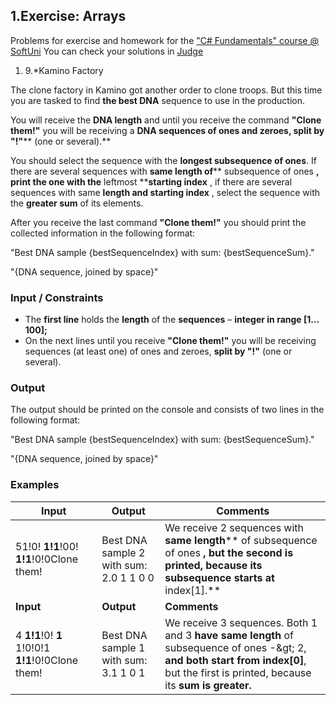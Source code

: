 ﻿## 1.Exercise: Arrays

Problems for exercise and homework for the [&quot;C#  Fundamentals&quot; course @ SoftUni](https://softuni.bg/modules/57/tech-module-4-0)
You can check your solutions in [Judge](https://judge.softuni.bg/Contests/1206)


1. 9.\*Kamino Factory

The clone factory in Kamino got another order to clone troops. But this time you are tasked to find **the best DNA** sequence to use in the production.

You will receive the **DNA length** and until you receive the command **&quot;Clone them!&quot;** you will be receiving a **DNA sequences of ones and zeroes, split by &quot;!&quot;**** (one or several).**

You should select the sequence with the **longest subsequence of ones**. If there are several sequences with **same length of**** subsequence of ones **, print the one with the** leftmost ****starting index** , if there are several sequences with same **length and starting index** , select the sequence with the **greater sum** of its elements.

After you receive the last command **&quot;Clone them!&quot;** you should print the collected information in the following format:

&quot;Best DNA sample {bestSequenceIndex} with sum: {bestSequenceSum}.&quot;

&quot;{DNA sequence, joined by space}&quot;

### Input / Constraints

- The **first line** holds the **length** of the **sequences** – **integer in range [1…100];**
- On the next lines until you receive **&quot;Clone them!&quot;** you will be receiving sequences (at least one) of ones and zeroes, **split by &quot;!&quot;** (one or several).

###  Output

The output should be printed on the console and consists of two lines in the following format:

&quot;Best DNA sample {bestSequenceIndex} with sum: {bestSequenceSum}.&quot;

&quot;{DNA sequence, joined by space}&quot;

###  Examples

| **Input** | **Output** | **Comments** |
| --- | --- | --- |
| 51!0! **1!1**!00! **1!1**!0!0Clone them! | Best DNA sample 2 with sum: 2.0 1 1 0 0 | We receive 2 sequences with **same length**** of subsequence of ones **, but the second is printed, because its subsequence starts at** index[1].** |
| **Input** | **Output** | **Comments** |
| 4 **1!1**!0! **1** 1!0!0!1 **1!1**!0!0Clone them! | Best DNA sample 1 with sum: 3.1 1 0 1 | We receive 3 sequences. Both 1 and 3 **have same length** of subsequence of ones -\&gt; 2, **and both start from index[0]**, but the first is printed, because its **sum is greater.** |

